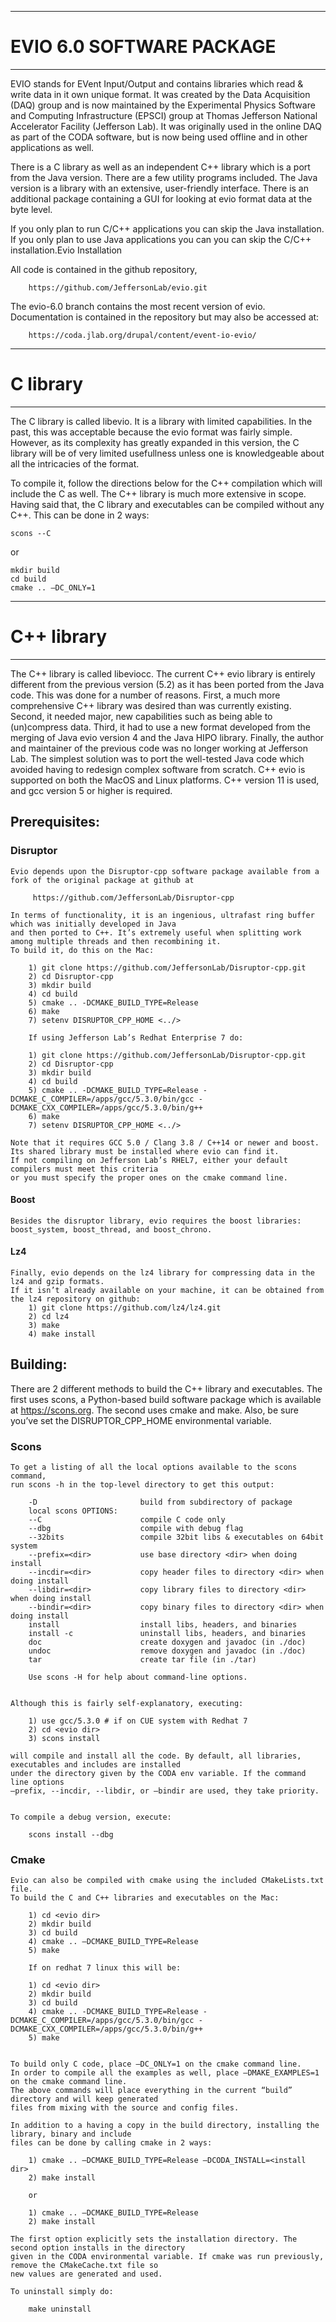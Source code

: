 ----------------------------
# EVIO 6.0 SOFTWARE PACKAGE
----------------------------

EVIO stands for EVent Input/Output and contains libraries which read & write
data in it own unique format. It was created by the Data Acquisition (DAQ) group
and is now maintained by the Experimental Physics Software and Computing Infrastructure
(EPSCI) group at Thomas Jefferson National Accelerator Facility (Jefferson Lab).
It was originally used in the online DAQ as part of the CODA software,
but is now being used offline and in other applications as well.

There is a C library as well as an independent C++ library which
is a port from the Java version. There are a few utility programs included.
The Java version is a library with an extensive, user-friendly
interface. There is an additional package containing a GUI for looking at
evio format data at the byte level.

If you only plan to run C/C++ applications you can skip the Java
installation. If you only plan to use Java applications you can
you can skip the C/C++ installation.Evio Installation

All code is contained in the github repository,

        https://github.com/JeffersonLab/evio.git

The evio-6.0 branch contains the most recent version of evio.
Documentation is contained in the repository but may also be accessed at:

        https://coda.jlab.org/drupal/content/event-io-evio/

        
----------------------------
# C library
----------------------------
The C library is called libevio.
It is a library with limited capabilities. In the past, this was acceptable because the evio
format was fairly simple. However, as its complexity has greatly expanded in this version, the C library will
be of very limited usefullness unless one is knowledgeable about all the intricacies of the format.

To compile it, follow the directions below for the C++ compilation which will include the C as well.
The C++ library is much more extensive in scope.
Having said that, the C library and executables can be compiled without any C++. This can be done in 2 ways:

    scons --C
or

    mkdir build
    cd build
    cmake .. –DC_ONLY=1

    
----------------------------
# C++ library
----------------------------
The C++ library is called libeviocc.
The current C++ evio library is entirely different from the previous version (5.2) as it has been ported
from the Java code. This was done for a number of reasons.
First, a much more comprehensive C++ library was desired than was currently existing.
Second, it needed major, new capabilities such as being able to (un)compress data.
Third, it had to use a new format developed from the merging of Java evio version 4 and the Java HIPO library.
Finally, the author and maintainer of the previous code was no longer working at Jefferson Lab.
The simplest solution was to port the well-tested Java code which avoided having to redesign complex software
from scratch. C++ evio is supported on both the MacOS and Linux platforms. C++ version 11 is used,
and gcc version 5 or higher is required.



## Prerequisites:


### Disruptor

    Evio depends upon the Disruptor-cpp software package available from a fork of the original package at github at
    
         https://github.com/JeffersonLab/Disruptor-cpp
         
    In terms of functionality, it is an ingenious, ultrafast ring buffer which was initially developed in Java
    and then ported to C++. It’s extremely useful when splitting work among multiple threads and then recombining it.
    To build it, do this on the Mac:

        1) git clone https://github.com/JeffersonLab/Disruptor-cpp.git
        2) cd Disruptor-cpp
        3) mkdir build
        4) cd build
        5) cmake .. -DCMAKE_BUILD_TYPE=Release
        6) make
        7) setenv DISRUPTOR_CPP_HOME <../>
        
        If using Jefferson Lab’s Redhat Enterprise 7 do:
        
        1) git clone https://github.com/JeffersonLab/Disruptor-cpp.git
        2) cd Disruptor-cpp
        3) mkdir build
        4) cd build
        5) cmake .. -DCMAKE_BUILD_TYPE=Release -DCMAKE_C_COMPILER=/apps/gcc/5.3.0/bin/gcc -DCMAKE_CXX_COMPILER=/apps/gcc/5.3.0/bin/g++
        6) make
        7) setenv DISRUPTOR_CPP_HOME <../>
    
    Note that it requires GCC 5.0 / Clang 3.8 / C++14 or newer and boost.
    Its shared library must be installed where evio can find it.
    If not compiling on Jefferson Lab’s RHEL7, either your default compilers must meet this criteria
    or you must specify the proper ones on the cmake command line.

    
#### Boost

    Besides the disruptor library, evio requires the boost libraries: boost_system, boost_thread, and boost_chrono.
   
   
#### Lz4

    Finally, evio depends on the lz4 library for compressing data in the lz4 and gzip formats.
    If it isn’t already available on your machine, it can be obtained from the lz4 repository on github:
        1) git clone https://github.com/lz4/lz4.git
        2) cd lz4
        3) make
        4) make install
        
        
        
## Building:

There are 2 different methods to build the C++ library and executables.
The first uses scons, a Python-based build software package which is available at https://scons.org.
The second uses cmake and make. Also, be sure you’ve set the DISRUPTOR_CPP_HOME environmental variable.


### Scons

    To get a listing of all the local options available to the scons command,
    run scons -h in the top-level directory to get this output:
    
        -D                       build from subdirectory of package
        local scons OPTIONS:
        --C                      compile C code only
        --dbg                    compile with debug flag
        --32bits                 compile 32bit libs & executables on 64bit system
        --prefix=<dir>           use base directory <dir> when doing install
        --incdir=<dir>           copy header files to directory <dir> when doing install
        --libdir=<dir>           copy library files to directory <dir> when doing install
        --bindir=<dir>           copy binary files to directory <dir> when doing install 
        install                  install libs, headers, and binaries
        install -c               uninstall libs, headers, and binaries
        doc                      create doxygen and javadoc (in ./doc)
        undoc                    remove doxygen and javadoc (in ./doc)
        tar                      create tar file (in ./tar)
        
        Use scons -H for help about command-line options.


    Although this is fairly self-explanatory, executing:
    
        1) use gcc/5.3.0 # if on CUE system with Redhat 7
        2) cd <evio dir>
        3) scons install
        
    will compile and install all the code. By default, all libraries, executables and includes are installed
    under the directory given by the CODA env variable. If the command line options
    –prefix, --incdir, --libdir, or –bindir are used, they take priority.

    
    To compile a debug version, execute:
    
        scons install --dbg
   
   
### Cmake

    Evio can also be compiled with cmake using the included CMakeLists.txt file.
    To build the C and C++ libraries and executables on the Mac:
    
        1) cd <evio dir>
        2) mkdir build
        3) cd build
        4) cmake .. –DCMAKE_BUILD_TYPE=Release
        5) make
        
        If on redhat 7 linux this will be:
        
        1) cd <evio dir>
        2) mkdir build
        3) cd build
        4) cmake .. -DCMAKE_BUILD_TYPE=Release -DCMAKE_C_COMPILER=/apps/gcc/5.3.0/bin/gcc -DCMAKE_CXX_COMPILER=/apps/gcc/5.3.0/bin/g++
        5) make
        
        
    To build only C code, place –DC_ONLY=1 on the cmake command line.
    In order to compile all the examples as well, place –DMAKE_EXAMPLES=1 on the cmake command line.
    The above commands will place everything in the current “build” directory and will keep generated
    files from mixing with the source and config files.
    
    In addition to a having a copy in the build directory, installing the library, binary and include
    files can be done by calling cmake in 2 ways:
    
        1) cmake .. –DCMAKE_BUILD_TYPE=Release –DCODA_INSTALL=<install dir>
        2) make install
        
        or
        
        1) cmake .. –DCMAKE_BUILD_TYPE=Release
        2) make install
 
    The first option explicitly sets the installation directory. The second option installs in the directory
    given in the CODA environmental variable. If cmake was run previously, remove the CMakeCache.txt file so
    new values are generated and used.
    
    To uninstall simply do:
    
        make uninstall
        

